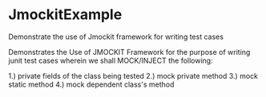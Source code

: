 # JmockitExample
Demonstrate the use of Jmockit framework for writing test cases

Demonstrates the Use of JMOCKIT Framework for the purpose of writing junit test cases wherein we shall MOCK/INJECT the following:

1.) private fields of the class being tested
2.) mock private method
3.) mock static method
4.) mock dependent class's method
